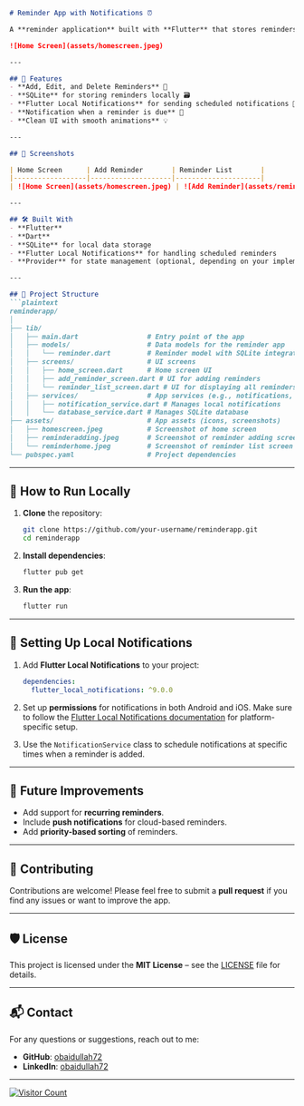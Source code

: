 ```markdown
# Reminder App with Notifications ⏰

A **reminder application** built with **Flutter** that stores reminders locally using **SQLite** and sends notification alerts using **Flutter Local Notifications**. This project demonstrates how to manage local databases and trigger notifications for reminders in a Flutter app.

![Home Screen](assets/homescreen.jpeg)

---

## 🚀 Features
- **Add, Edit, and Delete Reminders** 📝  
- **SQLite** for storing reminders locally 🗃️  
- **Flutter Local Notifications** for sending scheduled notifications 📅  
- **Notification when a reminder is due** 🔔  
- **Clean UI with smooth animations** 💡

---

## 📸 Screenshots

| Home Screen      | Add Reminder       | Reminder List       |
|------------------|--------------------|---------------------|
| ![Home Screen](assets/homescreen.jpeg) | ![Add Reminder](assets/reminderadding.jpeg) | ![Reminder List](assets/reminderhome.jpeg) |

---

## 🛠️ Built With
- **Flutter**  
- **Dart**  
- **SQLite** for local data storage  
- **Flutter Local Notifications** for handling scheduled reminders  
- **Provider** for state management (optional, depending on your implementation)

---

## 📂 Project Structure
```plaintext
reminderapp/
│
├── lib/
│   ├── main.dart                 # Entry point of the app
│   ├── models/                   # Data models for the reminder app
│   │   └── reminder.dart         # Reminder model with SQLite integration
│   ├── screens/                  # UI screens
│   │   ├── home_screen.dart      # Home screen UI
│   │   ├── add_reminder_screen.dart # UI for adding reminders
│   │   └── reminder_list_screen.dart # UI for displaying all reminders
│   ├── services/                 # App services (e.g., notifications, SQLite)
│   │   ├── notification_service.dart # Manages local notifications
│   │   └── database_service.dart # Manages SQLite database
├── assets/                       # App assets (icons, screenshots)
│   ├── homescreen.jpeg           # Screenshot of home screen
│   ├── reminderadding.jpeg       # Screenshot of reminder adding screen
│   └── reminderhome.jpeg         # Screenshot of reminder list screen
└── pubspec.yaml                  # Project dependencies
```

---

## 🚀 How to Run Locally
1. **Clone** the repository:
   ```bash
   git clone https://github.com/your-username/reminderapp.git
   cd reminderapp
   ```

2. **Install dependencies**:
   ```bash
   flutter pub get
   ```

3. **Run the app**:
   ```bash
   flutter run
   ```

---

## 🔔 Setting Up Local Notifications
1. Add **Flutter Local Notifications** to your project:
   ```yaml
   dependencies:
     flutter_local_notifications: ^9.0.0
   ```

2. Set up **permissions** for notifications in both Android and iOS. Make sure to follow the [Flutter Local Notifications documentation](https://pub.dev/packages/flutter_local_notifications) for platform-specific setup.

3. Use the `NotificationService` class to schedule notifications at specific times when a reminder is added.

---

## 🌟 Future Improvements
- Add support for **recurring reminders**.  
- Include **push notifications** for cloud-based reminders.  
- Add **priority-based sorting** of reminders.

---

## 🤝 Contributing
Contributions are welcome! Please feel free to submit a **pull request** if you find any issues or want to improve the app.

---

## 🛡️ License
This project is licensed under the **MIT License** – see the [LICENSE](LICENSE) file for details.

---

## 📬 Contact
For any questions or suggestions, reach out to me:

- **GitHub**: [obaidullah72](https://github.com/obaidullah72/)
- **LinkedIn**: [obaidullah72](https://www.linkedin.com/in/obaidullah72/)

---

[![Visitor Count](https://visitcount.itsvg.in/api?id=&label=Profile%20Views&color=1&icon=5&pretty=true)](https://visitcount.itsvg.in)
```
